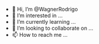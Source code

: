 - 👋 Hi, I’m @WagnerRodrigo
- 👀 I’m interested in ...
- 🌱 I’m currently learning ...
- 💞️ I’m looking to collaborate on ...
- 📫 How to reach me ...

<!---
WagnerRodrigoCode/WagnerRodrigoCode is a ✨ special ✨ repository because its `README.md` (this file) appears on your GitHub profile.
You can click the Preview link to take a look at your changes.
--->
